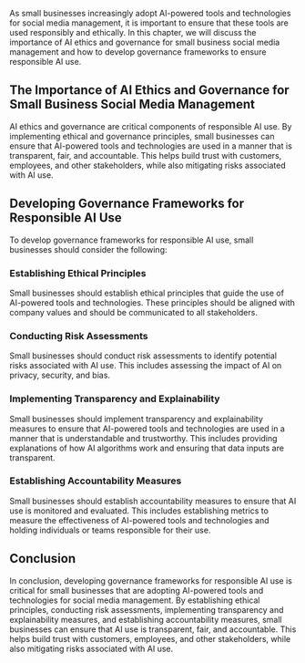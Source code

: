 
As small businesses increasingly adopt AI-powered tools and technologies for social media management, it is important to ensure that these tools are used responsibly and ethically. In this chapter, we will discuss the importance of AI ethics and governance for small business social media management and how to develop governance frameworks to ensure responsible AI use.

The Importance of AI Ethics and Governance for Small Business Social Media Management
-------------------------------------------------------------------------------------

AI ethics and governance are critical components of responsible AI use. By implementing ethical and governance principles, small businesses can ensure that AI-powered tools and technologies are used in a manner that is transparent, fair, and accountable. This helps build trust with customers, employees, and other stakeholders, while also mitigating risks associated with AI use.

Developing Governance Frameworks for Responsible AI Use
-------------------------------------------------------

To develop governance frameworks for responsible AI use, small businesses should consider the following:

### Establishing Ethical Principles

Small businesses should establish ethical principles that guide the use of AI-powered tools and technologies. These principles should be aligned with company values and should be communicated to all stakeholders.

### Conducting Risk Assessments

Small businesses should conduct risk assessments to identify potential risks associated with AI use. This includes assessing the impact of AI on privacy, security, and bias.

### Implementing Transparency and Explainability

Small businesses should implement transparency and explainability measures to ensure that AI-powered tools and technologies are used in a manner that is understandable and trustworthy. This includes providing explanations of how AI algorithms work and ensuring that data inputs are transparent.

### Establishing Accountability Measures

Small businesses should establish accountability measures to ensure that AI use is monitored and evaluated. This includes establishing metrics to measure the effectiveness of AI-powered tools and technologies and holding individuals or teams responsible for their use.

Conclusion
----------

In conclusion, developing governance frameworks for responsible AI use is critical for small businesses that are adopting AI-powered tools and technologies for social media management. By establishing ethical principles, conducting risk assessments, implementing transparency and explainability measures, and establishing accountability measures, small businesses can ensure that AI use is transparent, fair, and accountable. This helps build trust with customers, employees, and other stakeholders, while also mitigating risks associated with AI use.
